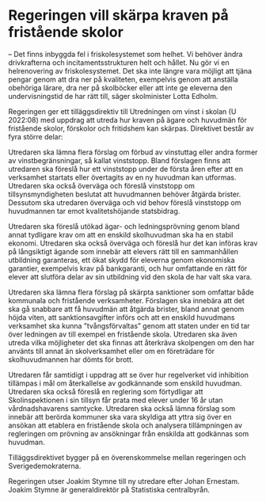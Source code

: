 # Regeringen vill skärpa kraven på fristående skolor

– Det finns inbyggda fel i friskolesystemet som helhet. Vi behöver ändra drivkrafterna och incitamentsstrukturen helt och hållet. Nu gör vi en helrenovering av friskolesystemet. Det ska inte längre vara möjligt att tjäna pengar genom att dra ner på kvaliteten, exempelvis genom att anställa obehöriga lärare, dra ner på skolböcker eller att inte ge eleverna den undervisningstid de har rätt till, säger skolminister Lotta Edholm.

Regeringen ger ett tilläggsdirektiv till Utredningen om vinst i skolan (U 2022:08\) med uppdrag att utreda hur kraven på ägare och huvudmän för fristående skolor, förskolor och fritidshem kan skärpas. Direktivet består av fyra större delar:

Utredaren ska lämna flera förslag om förbud av vinstuttag eller andra former av vinstbegränsningar, så kallat vinststopp. Bland förslagen finns att utredaren ska föreslå hur ett vinststopp under de första åren efter att en verksamhet startats eller övertagits av en ny huvudman kan utformas. Utredaren ska också överväga och föreslå vinststopp om tillsynsmyndigheten beslutat att huvudmannen behöver åtgärda brister. Dessutom ska utredaren överväga och vid behov föreslå vinststopp om huvudmannen tar emot kvalitetshöjande statsbidrag.

Utredaren ska föreslå utökad ägar\- och ledningsprövning genom bland annat tydligare krav om att en enskild skolhuvudman ska ha en stabil ekonomi. Utredaren ska också överväga och föreslå hur det kan införas krav på lång­siktigt ägande som innebär att elevers rätt till en sammanhållen utbild­ning garanteras, ett ökat skydd för eleverna genom ekonomiska garantier, exempelvis krav på bankgaranti, och hur omfattande en rätt för elever att slutföra delar av sin utbildning vid den skola de har valt ska vara.

Utredaren ska lämna flera förslag på skärpta sanktioner som omfattar både kommunala och fristående verksamheter. Förslagen ska innebära att det ska gå snabbare att få huvudmän att åtgärda brister, bland annat genom höjda viten, att sanktionsavgifter införs och att en enskild huvudmans verksamhet ska kunna ”tvångsförvaltas” genom att staten under en tid tar över ledningen av till exempel en fristående skola. Utredaren ska även utreda vilka möjligheter det ska finnas att återkräva skolpengen om den har använts till annat än skolverksamhet eller om en företrädare för skolhuvudmannen har dömts för brott.

Utredaren får samtidigt i uppdrag att se över hur regelverket vid inhibition tillämpas i mål om återkallelse av godkännande som enskild huvudman. Utredaren ska också föreslå en reglering som förtydligar att Skolinspektionen i sin tillsyn får prata med elever under 16 år utan vårdnadshavarens samtycke. Utredaren ska också lämna förslag som innebär att berörda kommuner ska vara skyldiga att yttra sig över en ansökan att etablera en fristående skola och analysera tillämpningen av regleringen om prövning av ansökningar från enskilda att godkännas som huvudman.

Tilläggsdirektivet bygger på en överenskommelse mellan regeringen och Sverigedemokraterna.

Regeringen utser Joakim Stymne till ny utredare efter Johan Ernestam. Joakim Stymne är generaldirektör på Statistiska centralbyrån.
